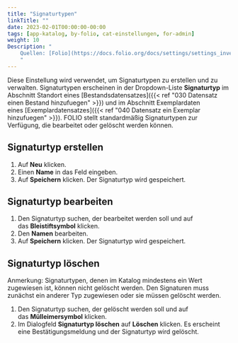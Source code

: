 ```yaml
---
title: "Signaturtypen"
linkTitle: ""
date: 2023-02-01T00:00:00-00:00
tags: [app-katalog, by-folio, cat-einstellungen, for-admin]
weight: 10
Description: "
    Quellen: [Folio](https://docs.folio.org/docs/settings/settings_inventory/settings_inventory/#settings--inventory--call-number-types) & [GBV](https://info.gbv.de/display/FOLIOGBVEXTERN/Einstellungen+(Katalog):+Signaturtypen)
    "
---
```


Diese Einstellung wird verwendet, um Signaturtypen zu erstellen und zu verwalten. Signaturtypen erscheinen in der Dropdown-Liste **Signaturtyp** im Abschnitt Standort eines [Bestandsdatensatzes]({{< ref "030 Datensatz einen Bestand hinzufuegen" >}}) und im Abschnitt Exemplardaten eines [Exemplardatensatzes]({{< ref "040 Datensatz ein Exemplar hinzufuegen" >}}). FOLIO stellt standardmäßig Signaturtypen zur Verfügung, die bearbeitet oder gelöscht werden können.

## Signaturtyp erstellen

1.  Auf **Neu** klicken.
2.  Einen **Name** in das Feld eingeben.
3.  Auf **Speichern** klicken. Der Signaturtyp wird gespeichert.

## Signaturtyp bearbeiten

1.  Den Signaturtyp suchen, der bearbeitet werden soll und auf das **Bleistiftsymbol** klicken.
2.  Den **Namen** bearbeiten.
3.  Auf **Speichern** klicken. Der Signaturtyp wird gespeichert.

## Signaturtyp löschen

Anmerkung: Signaturtypen, denen im Katalog mindestens ein Wert zugewiesen ist, können nicht gelöscht werden. Den Signaturen muss zunächst ein anderer Typ zugewiesen oder sie müssen gelöscht werden.

1.  Den Signaturtyp suchen, der gelöscht werden soll und auf das **Mülleimersymbol** klicken.
2.  Im Dialogfeld **Signaturtyp löschen** auf **Löschen** klicken. Es erscheint eine Bestätigungsmeldung und der Signaturtyp wird gelöscht.
